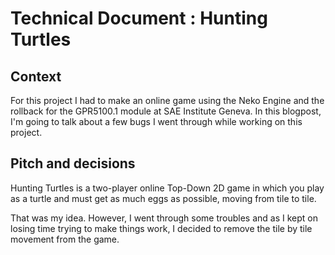 # Technical Document : Hunting Turtles
## Context

For this project I had to make an online game using the Neko Engine and the rollback for the GPR5100.1 module at SAE Institute Geneva. In this blogpost, I'm going to talk about a few bugs I went through while working on this project.

## Pitch and decisions

Hunting Turtles is a two-player online Top-Down 2D game in which you play as a turtle and must get as much eggs as possible, moving from tile to tile.

That was my idea. However, I went through some troubles and as I kept on losing time trying to make things work, I decided to remove the tile by tile movement from the game.





